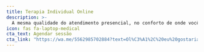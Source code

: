 ```yaml
---
title: Terapia Individual Online
description: >-
  A mesma qualidade do atendimento presencial, no conforto de onde você estiver. Sessões por videochamada criptografada, com flexibilidade de horários e economia de deslocamento — ideal para quem mora fora de Goiânia ou possui rotina intensa. Sigilo absoluto garantido.
icon: fas fa-laptop-medical
cta_text: Agendar sessão
cta_link: "https://wa.me/5562985702884?text=Ol%C3%A1%2C%20eu%20gostaria%20de%20agendar%20a%20minha%20primeira%20sess%C3%A3o%20gratuita%20online"
---
```

